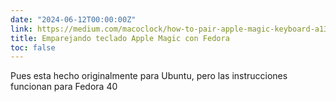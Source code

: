 ```yaml
---
date: "2024-06-12T00:00:00Z"
link: https://medium.com/macoclock/how-to-pair-apple-magic-keyboard-a1314-on-ubuntu-18-04-and-act-as-numpad-42fe4402454c
title: Emparejando teclado Apple Magic con Fedora
toc: false
---
```


Pues esta hecho originalmente para Ubuntu, pero las instrucciones funcionan para Fedora 40
